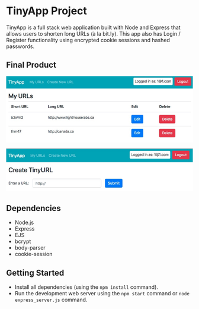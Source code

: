 # TinyApp Project

TinyApp is a full stack web application built with Node and Express that allows users to shorten long URLs (à la bit.ly).
This app also has Login / Register functionality using encrypted cookie sessions and hashed passwords.

## Final Product

!["Screenshot of the app home page"](https://github.com/Andriy-Lyt/tinyapp/blob/master/docs/home-page.jpg?raw=true)

!["Screenshot of the create shortened URL page"](https://github.com/Andriy-Lyt/tinyapp/blob/master/docs/create-shortened-url.jpg?raw=true)

## Dependencies

- Node.js
- Express
- EJS
- bcrypt
- body-parser
- cookie-session

## Getting Started

- Install all dependencies (using the `npm install` command).
- Run the development web server using the `npm start` command or `node express_server.js` command.




